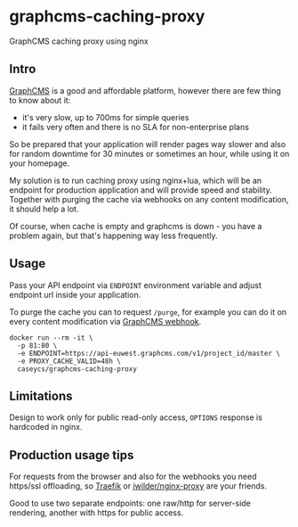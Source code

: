 # graphcms-caching-proxy

GraphCMS caching proxy using nginx

## Intro

[GraphCMS](https://graphcms.com) is a good and affordable platform, however there are
few thing to know about it:

* it's very slow, up to 700ms for simple queries
* it fails very often and there is no SLA for non-enterprise plans

So be prepared that your application will render pages way slower and also for
random downtime for 30 minutes or sometimes an hour, while using it on your homepage.

My solution is to run caching proxy using nginx+lua, which will be an endpoint for production application and
will provide speed and stability. Together with purging the cache via webhooks on
any content modification, it should help a lot.

Of course, when cache is empty and graphcms is down - you have a problem again, but that's happening
way less frequently. 

## Usage

Pass your API endpoint via `ENDPOINT` environment variable and adjust
endpoint url inside your application.

To purge the cache you can to request `/purge`, for example you can do it
on every content modification via [GraphCMS webhook](https://docs.graphcms.com/developers/concepts#webhooks).

```
docker run --rm -it \
  -p 81:80 \
  -e ENDPOINT=https://api-euwest.graphcms.com/v1/project_id/master \
  -e PROXY_CACHE_VALID=48h \
  caseycs/graphcms-caching-proxy
```

## Limitations

Design to work only for public read-only access, `OPTIONS` response is hardcoded in nginx. 

## Production usage tips

For requests from the browser and also for the webhooks you need https/ssl offloading, so [Traefik](https://traefik.io/) or [jwilder/nginx-proxy](https://github.com/jwilder/nginx-proxy) are your friends.

Good to use two separate endpoints: one raw/http for server-side rendering, another with https for public access.
